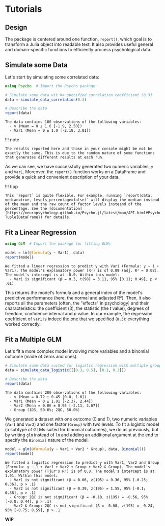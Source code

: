 # Tutorials

## Design

The package is centered around one function, `report()`, which goal is to transform a Julia object into readable text. It also provides useful general and domain-specific functions to efficiently process psychological data.


## Simulate some Data

Let's start by simulating some correlated data:

```julia
using Psycho  # Import the Psycho package

# Simulate some data wit ha specified correlation coefficient (0.3)
data = simulate_data_correlation(0.3)

# Describe the data
report(data)
```
```
The data contains 100 observations of the following variables:
  - y (Mean = 0 ± 1.0 [-1.9, 2.58])
  - Var1 (Mean = 0 ± 1.0 [-2.18, 3.01])
```

!!! note

    The results reported here and those in your console might be not be exactly the same. This is due to the random nature of some functions that generates different results at each run.



As we can see, we have successfully generated two numeric variables, `y` and `Var1`. Moreover, the `report()` function works on a DataFrame and provide a quick and convenient description of your data. 


!!! tipp

    This `report` is quite flexible. For example, running `report(data, median=true, levels_percentage=false)` will display the median instead of the mean and the raw count of factor levels insteand of the percentage. See the [documentation](https://neuropsychology.github.io/Psycho.jl/latest/man/API.html#Psycho.report-Tuple{DataFrame}) for details.


## Fit a Linear Regression


```julia
using GLM  # Import the package for fitting GLMs

model = lm(@formula(y ~ Var1), data)
report(model)
```
```
We fitted a linear regression to predict y with Var1 (Formula: y ~ 1 + Var1). The model's explanatory power (R²) is of 0.09 (adj. R² = 0.08). The model's intercept is at -0.0. Within this model:
  - Var1 is significant (β = 0.3, t(98) = 3.11, 95% [0.11; 0.49], p < .01)
```

This returns the model's formula and a general index of the model's predictive performance (here, the normal and adjusted R²). Then, it also reports all the parameters (often, the "effects" in psychology) and their characteristics: the coefficient (β), the statistic (the *t* value), degrees of freedom, confidence interval and *p* value. In our example, the regression coefficient of `Var1` is indeed the one that we specified (`0.3`): everything worked correctly.


## Fit a Multiple GLM

Let's fit a more complex model involving more variables and a binomial outcome (made of zeros and ones).


```julia
# Simulate some data suited for logistic regression with multiple groups
data = simulate_data_logistic([[0.3, 0.5], [0.1, 0.3]])

# Describe the data
report(data)
```
```
The data contains 200 observations of the following variables:
  - y (Mean = 0.72 ± 0.45 [0.0, 1.0])
  - Var1 (Mean = 0 ± 1.01 [-2.37, 2.44])
  - Var2 (Mean = 0.06 ± 0.95 [-2.11, 2.67])
  - Group (1DS, 50.0%; 2QC, 50.0%)
```

We generated a dataset with one outcome (0 and 1), two numeric variables (`Var1` and `Var2`) and one factor (`Group`) with two levels. To fit a logistic model (a subtype of GLMs suited for binomial outcomes), we do as previously, but by writing `glm` instead of `lm` and adding an additional argument at the end to specify the `Binomial` nature of the model.

```julia
model = glm(@formula(y ~ Var1 + Var2 * Group), data, Binomial())
report(model)
```
```
We fitted a logistic regression to predict y with Var1, Var2 and Group (Formula: y ~ 1 + Var1 + Var2 + Group + Var2 & Group). The model's explanatory power (Tjur's R²) is of 0.0. The model's intercept is at 1.01. Within this model:
  - Var1 is not significant (β = 0.06, z(195) = 0.36, 95% [-0.25; 0.36], p > .1)
  - Var2 is not significant (β = 0.39, z(195) = 1.55, 95% [-0.1; 0.88], p > .1)
  - Group: 2QC is not significant (β = -0.18, z(195) = -0.56, 95% [-0.8; 0.44], p > .1)
  - Var2 & Group: 2QC is not significant (β = -0.08, z(195) = -0.24, 95% [-0.75; 0.59], p > .1
```



**WIP**
